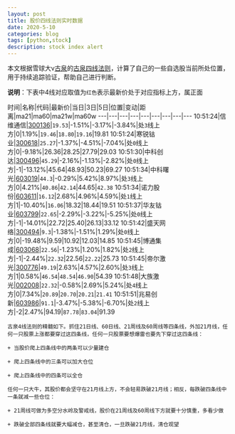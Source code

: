 ```yaml
---
layout: post
title: 股价四线法则实时数据
date: 2020-5-10
categories: blog
tags: [python,stock]
description: stock index alert
---
```



本文根据雪球大v[古泉](https://xueqiu.com/u/7148646888)的[古泉四线法则](https://xueqiu.com/7148646888/130498192)，计算了自己的一些自选股当前所处位置，用于持续追踪验证，帮助自己进行判断。

**说明**：下表中4线对应取值为`红色`表示最新价处于对应指标上方，属正面

时间|名称|代码|最新价|当日|3日|5日|位置|变动|距离|ma21|ma60|ma21w|ma60w
---|---|---|---|---|---|---|---|---
10:51:24|信维通信|[300136](https://xueqiu.com/S/SZ300136)|`19.53`|-1.51%|-3.17%|-3.84%|处`3`线上方|0|1.19%|`19.46`|`18.80`|`19.16`|19.81
10:51:24|寒锐钴业|[300618](https://xueqiu.com/S/SZ300618)|`25.27`|-1.37%|-4.51%|-7.04%|处`0`线上方|0|-9.18%|26.36|28.25|27.79|29.03
10:51:30|中科创达|[300496](https://xueqiu.com/S/SZ300496)|`45.29`|-2.16%|-1.13%|-2.82%|处`0`线上方|-1|-13.12%|45.64|48.93|50.23|69.27
10:51:34|中科曙光|[603019](https://xueqiu.com/S/SH603019)|`44.3`|-0.29%|5.42%|8.97%|处`3`线上方|0|4.21%|`40.86`|`42.14`|44.65|`42.38`
10:51:34|诺力股份|[603611](https://xueqiu.com/S/SH603611)|`16.12`|2.68%|4.96%|4.59%|处`1`线上方|1|-10.40%|`16.06`|18.32|18.44|19.51
10:51:37|华友钴业|[603799](https://xueqiu.com/S/SH603799)|`22.65`|-2.29%|-3.22%|-5.25%|处`0`线上方|-1|-14.01%|22.72|25.40|26.13|33.12
10:51:42|盛天网络|[300494](https://xueqiu.com/S/SZ300494)|`9.3`|-1.38%|-1.51%|1.29%|处`0`线上方|0|-19.48%|9.59|10.92|12.03|14.85
10:51:45|博通集成|[603068](https://xueqiu.com/S/SH603068)|`22.56`|-1.23%|1.20%|1.82%|处`2`线上方|-1|-2.44%|`22.32`|22.56|`22.22`|25.73
10:51:45|帝尔激光|[300776](https://xueqiu.com/S/SZ300776)|`49.19`|2.63%|4.57%|2.60%|处`3`线上方|1|0.58%|`46.54`|`48.54`|`46.90`|54.39
10:51:48|大族激光|[002008](https://xueqiu.com/S/SZ002008)|`22.32`|-0.58%|2.69%|5.24%|处`4`线上方|0|7.34%|`20.89`|`20.70`|`20.21`|`21.41`
10:51:51|兆易创新|[603986](https://xueqiu.com/S/SH603986)|`91.1`|-3.47%|-5.38%|-6.70%|处`2`线上方|-2|2.47%|94.19|`87.78`|`83.04`|91.39

```
古泉4线法则的精髓如下。抓住21日线、60日线、21周线及60周线等四条线，外加21月线，任何一只股票上涨都要穿过这四条线，任何一只股票要想爆雷也要先下穿过这四条线：

+ 当股价爬上四条线中的两条可以少量建仓

+ 爬上四条线中的三条可以加大仓位

+ 爬上四条线中的四条可以全仓

任何一只大牛，其股价都会坚守在21月线上方，不会轻易跌破21月线；相反，每跌破四条线中一条就减一些仓位：

+ 21周线可做为多空分水岭及警戒线，股价在21周线及60周线下方就要十分慎重，多看少做

+ 跌破全部四条线就要大幅减仓，甚至清仓，一旦跌破21月线，清仓观望
```